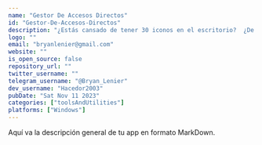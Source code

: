 ```yaml
---
name: "Gestor De Accesos Directos"
id: "Gestor-De-Accesos-Directos"
description: "¿Estás cansado de tener 30 iconos en el escritorio?  ¿De tener que buscar en todo tu PC para encontrar la carpeta de tu música favorita?  ¡No te preocupes!  ¡Mi Organizaneitor se encargará de eso! "
logo: ""
email: "bryanlenier@gmail.com"
website: ""
is_open_source: false
repository_url: ""
twitter_username: ""
telegram_username: "@Bryan_Lenier"
dev_username: "Hacedor2003"
pubDate: "Sat Nov 11 2023"
categories: ["toolsAndUtilities"]
platforms: ["Windows"]
---
```


Aquí va la descripción general de tu app en formato MarkDown.
